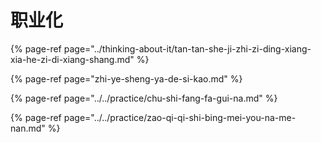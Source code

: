 # 职业化

{% page-ref page="../thinking-about-it/tan-tan-she-ji-zhi-zi-ding-xiang-xia-he-zi-di-xiang-shang.md" %}

{% page-ref page="zhi-ye-sheng-ya-de-si-kao.md" %}

{% page-ref page="../../practice/chu-shi-fang-fa-gui-na.md" %}

{% page-ref page="../../practice/zao-qi-qi-shi-bing-mei-you-na-me-nan.md" %}



